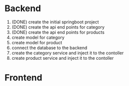# Backend 

1. (DONE) create the initial springboot project
2. (DONE) create the api end points for category
3. (DONE) create the api end points for products
4. create model for category
5. create model for product
6. connect the database to the backend
7. create the category service and inject it to the contoller
8. create product service and inject it to the contoller


# Frontend